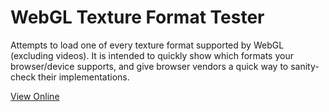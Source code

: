 WebGL Texture Format Tester
===========================

Attempts to load one of every texture format supported by WebGL (excluding
videos). It is intended to quickly show which formats your browser/device
supports, and give browser vendors a quick way to sanity-check their
implementations.

[View Online](https://coleryu.github.io/texture-tester/index.html)
